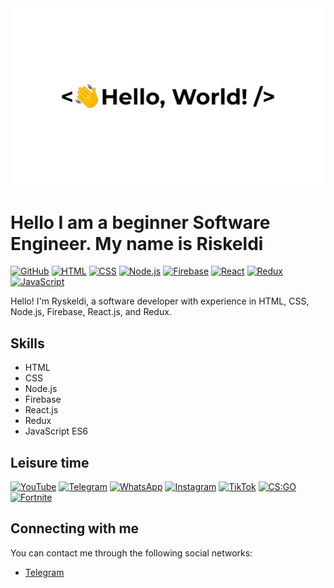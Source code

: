 <div style = "display: flex; justify-content: center; width= 100%">
  <center>
    <img src="https://github.com/softboy17/softboy17/blob/main/assets/helloWorld.gif" width="600" alt="Header" >
  </center>
  
</div>


# Hello I am a beginner Software Engineer. My name is Riskeldi 

[![GitHub](https://img.shields.io/badge/-GitHub-181717?style=flat-square&logo=github&logoColor=white)](https://github.com/ваш-профиль)
[![HTML](https://img.shields.io/badge/-HTML-E34F26?style=flat-square&logo=html5&logoColor=white)](#)
[![CSS](https://img.shields.io/badge/-CSS-1572B6?style=flat-square&logo=css3&logoColor=white)](#)
[![Node.js](https://img.shields.io/badge/-Node.js-339933?style=flat-square&logo=node.js&logoColor=white)](#)
[![Firebase](https://img.shields.io/badge/-Firebase-FFCA28?style=flat-square&logo=firebase&logoColor=black)](#)
[![React](https://img.shields.io/badge/-React.js-61DAFB?style=flat-square&logo=react&logoColor=white)](#)
[![Redux](https://img.shields.io/badge/-Redux-764ABC?style=flat-square&logo=redux&logoColor=white)](#)
[![JavaScript](https://img.shields.io/badge/-JavaScript-F7DF1E?style=flat-square&logo=javascript&logoColor=black)](#)

Hello! I'm Ryskeldi, a software developer with experience in HTML, CSS, Node.js, Firebase, React.js, and Redux.

## Skills

- HTML
- CSS
- Node.js
- Firebase
- React.js
- Redux
- JavaScript ES6

## Leisure time
[![YouTube](https://img.shields.io/badge/-YouTube-FF0000?style=flat-square&logo=youtube&logoColor=white)](#)
[![Telegram](https://img.shields.io/badge/-Telegram-2CA5E0?style=flat-square&logo=telegram&logoColor=white)](#)
[![WhatsApp](https://img.shields.io/badge/-WhatsApp-25D366?style=flat-square&logo=whatsapp&logoColor=white)](#)
[![Instagram](https://img.shields.io/badge/-Instagram-E4405F?style=flat-square&logo=instagram&logoColor=white)](#)
[![TikTok](https://img.shields.io/badge/-TikTok-000000?style=flat-square&logo=tiktok&logoColor=white)](#)
[![CS:GO](https://img.shields.io/badge/-CS:GO-000000?style=flat-square&logo=counter-strike&logoColor=white)](#)
[![Fortnite](https://img.shields.io/badge/-Fortnite-181717?style=flat-square&logo=fortnite&logoColor=white)](#)

## Connecting with me

You can contact me through the following social networks:

- [Telegram](https://t.me/rskld_0)





